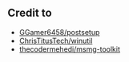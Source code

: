## Credit to
- [GGamer6458/postsetup](https://github.com/GGamer6458/postsetup)
- [ChrisTitusTech/winutil](https://github.com/ChrisTitusTech/winutil)
- [thecodermehedi/msmg-toolkit](https://github.com/thecodermehedi/msmg-toolkit)

